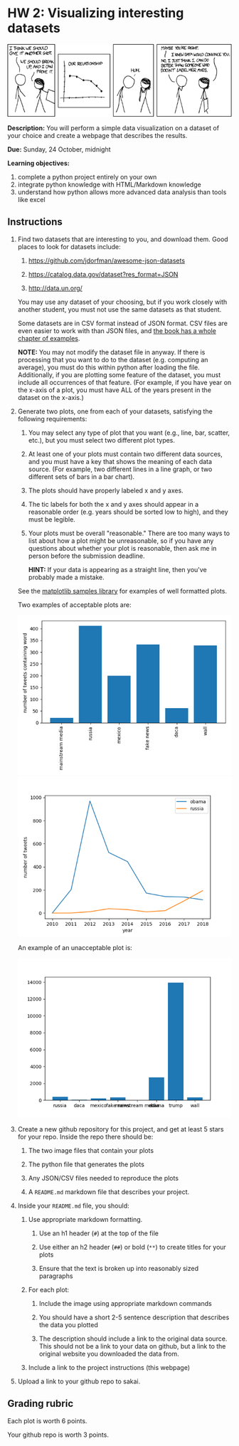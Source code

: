 # HW 2: Visualizing interesting datasets

![comic](convincing.png)

**Description:** 
You will perform a simple data visualization on a dataset of your choice and create a webpage that describes the results.

**Due:** 
Sunday, 24 October, midnight

**Learning objectives:**

1. complete a python project entirely on your own
1. integrate python knowledge with HTML/Markdown knowledge
1. understand how python allows more advanced data analysis than tools like excel

## Instructions

1. Find two datasets that are interesting to you, and download them.
   Good places to look for datasets include:

    1. https://github.com/jdorfman/awesome-json-datasets

    1. https://catalog.data.gov/dataset?res_format=JSON

    1. http://data.un.org/

   You may use any dataset of your choosing, but if you work closely with another student, you must not use the same datasets as that student.

   Some datasets are in CSV format instead of JSON format.
   CSV files are even easier to work with than JSON files,
   and [the book has a whole chapter of examples](https://automatetheboringstuff.com/chapter14/).

   **NOTE:**
   You may not modify the dataset file in anyway.
   If there is processing that you want to do to the dataset (e.g. computing an average),
   you must do this within python after loading the file.
   Additionally, if you are plotting some feature of the dataset,
   you must include all occurrences of that feature.
   (For example, if you have year on the x-axis of a plot,
   you must have ALL of the years present in the dataset on the x-axis.)

1. Generate two plots, one from each of your datasets, satisfying the following requirements:

    1. You may select any type of plot that you want (e.g., line, bar, scatter, etc.),
       but you must select two different plot types.

    1. At least one of your plots must contain two different data sources, and you must have a key that shows the meaning of each data source.
       (For example, two different lines in a line graph, 
       or two different sets of bars in a bar chart).

    1. The plots should have properly labeled x and y axes.

    1. The tic labels for both the x and y axes should appear in a reasonable order (e.g. years should be sorted low to high),
       and they must be legible.

    1. Your plots must be overall "reasonable."
       There are too many ways to list about how a plot might be unreasonable,
       so if you have any questions about whether your plot is reasonable,
       then ask me in person before the submission deadline.

       **HINT:**
       If your data is appearing as a straight line,
       then you've probably made a mistake.

   See the [matplotlib samples library](https://matplotlib.org/3.1.1/tutorials/introductory/sample_plots.html) for examples of well formatted plots.

   Two examples of acceptable plots are:

   <img src=trump_bar.png>

   <img src=trump_line1.png>

   An example of an unacceptable plot is:

   <img src=trump.png>

1. Create a new github repository for this project,
   and get at least 5 stars for your repo.
   Inside the repo there should be:

   1. The two image files that contain your plots

   1. The python file that generates the plots

   1. Any JSON/CSV files needed to reproduce the plots

   1. A `README.md` markdown file that describes your project.

1. Inside your `README.md` file, you should:

    1. Use appropriate markdown formatting.

        1. Use an h1 header (`#`) at the top of the file

        1. Use either an h2 header (`##`) or bold (`**`) to create titles for your plots

        1. Ensure that the text is broken up into reasonably sized paragraphs
    
    1. For each plot: 

        1. Include the image using appropriate markdown commands
    
        1. You should have a short 2-5 sentence description that describes the data you plotted

        1. The description should include a link to the original data source.
           This should not be a link to your data on github,
           but a link to the original website you downloaded the data from.

    1. Include a link to the project instructions (this webpage)

1. Upload a link to your github repo to sakai.

## Grading rubric

Each plot is worth 6 points.

Your github repo is worth 3 points.

<!--
## Extra credit

You can receive 1 point of extra credit if you use the mpld3 extension to matplotlib to generate interactive html plots and include those in your webpage.
See the [mpld3 examples library](https://mpld3.github.io/examples/index.html) for examples of how to do this.
-->
